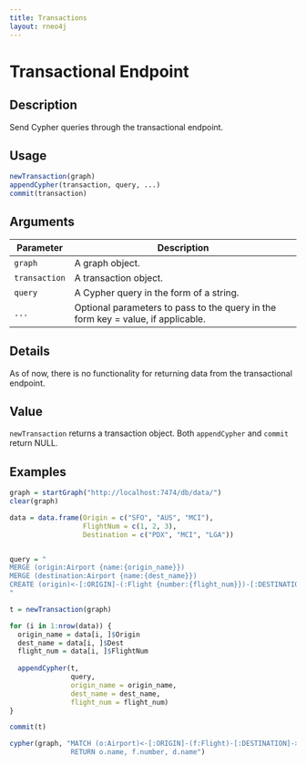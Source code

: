```yaml
---
title: Transactions
layout: rneo4j
---
```


# Transactional Endpoint

## Description

Send Cypher queries through the transactional endpoint.

## Usage

```r
newTransaction(graph)
appendCypher(transaction, query, ...)
commit(transaction)
```

## Arguments

| Parameter | Description |
| --------- | ----------- |
| `graph`     | A graph object. |
| `transaction` | A transaction object. |
| `query` | A Cypher query in the form of a string. |
| `...` | Optional parameters to pass to the query in the form key = value, if applicable. |

## Details

As of now, there is no functionality for returning data from the transactional endpoint.

## Value

`newTransaction` returns a transaction object. Both `appendCypher` and `commit` return NULL.

## Examples

```r
graph = startGraph("http://localhost:7474/db/data/")
clear(graph)

data = data.frame(Origin = c("SFO", "AUS", "MCI"),
                  FlightNum = c(1, 2, 3),
                  Destination = c("PDX", "MCI", "LGA"))


query = "
MERGE (origin:Airport {name:{origin_name}})
MERGE (destination:Airport {name:{dest_name}})
CREATE (origin)<-[:ORIGIN]-(:Flight {number:{flight_num}})-[:DESTINATION]->(destination)
"

t = newTransaction(graph)

for (i in 1:nrow(data)) {
  origin_name = data[i, ]$Origin
  dest_name = data[i, ]$Dest
  flight_num = data[i, ]$FlightNum
  
  appendCypher(t, 
               query, 
               origin_name = origin_name, 
               dest_name = dest_name, 
               flight_num = flight_num)
}

commit(t)

cypher(graph, "MATCH (o:Airport)<-[:ORIGIN]-(f:Flight)-[:DESTINATION]->(d:Airport)
               RETURN o.name, f.number, d.name")
```